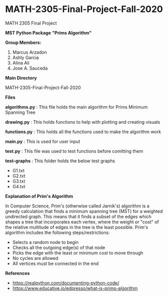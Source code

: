 # MATH-2305-Final-Project-Fall-2020

MATH 2305 Final Project

**MST Python Package**
**"Prims Algorithm"**

**Group Members:**
1. Marcus Arzadon
2. Ashly Garcia
3. Alina Ali
4. Jose A. Sauceda

**Main Directory** 

MATH-2305-Final-Project-Fall-2020

**Files**

**algorithms.py** : This file holds the main algorithm for Prims Minimum Spanning Tree

**drawing.py** : This holds functions to help with plotting and creating visuals

**functions.py** : This holds all the functions used to make the algorithm work

**main.py** : This is used for user input

**test.py** : This file was used to test functions before comitting them

**test-graphs** : This folder holds the below test graphs

- G1.txt
- G2.txt
- G3.txt
- G4.txt

**Explanation of Prim's Algorithm**

In Computer Science, Prim's (otherwise called Jarník's) algorithm is a greedy calculation that finds a minimum spanning tree (MST) for a weighted undirected graph. This means that it finds a subset of the edges which shapes a tree that incorporates each vertex, where the weight or "cost" of the relative multitude of edges in the tree is the least possible. Prim's algorithm includes the following steps/restrictions:
- Selects a random node to begin
- Checks all the outgoing edge(s) of that node
- Picks the edge with the least or minimum cost to move through
- No cycles are allowed
- All vertices must be connected in the end





**References**
-  https://realpython.com/documenting-python-code/
- https://www.educative.io/edpresso/what-is-prims-algorithm


